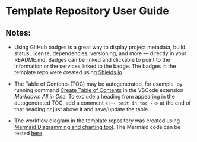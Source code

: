 # Template Repository User Guide

## Notes:

- Using GitHub badges is a great way to display project metadata, build status, license, dependencies, versioning, and more — directly in your README.md. Badges can be linked and clickable to point to the information or the services linked to the badge. The badges in the template repo were created using [Shields.io](https://shields.io/). 

- The Table of Contents (TOC) may be autogenerated, for example, by running command [Create Table of Contents](https://marketplace.visualstudio.com/items?itemName=yzhang.markdown-all-in-one#table-of-contents) in the VSCode extension *Markdown All in One*. To exclude a heading from appearing in the autogenerated TOC, add a comment `<!-- omit in toc -->` at the end of that heading or just above it and save/update the table.

- The workflow diagram in the template repository was created using [Mermaid Diagramming and charting tool](https://mermaid.js.org/). The Mermaid code can be tested [here](https://www.mermaidchart.com/play).
